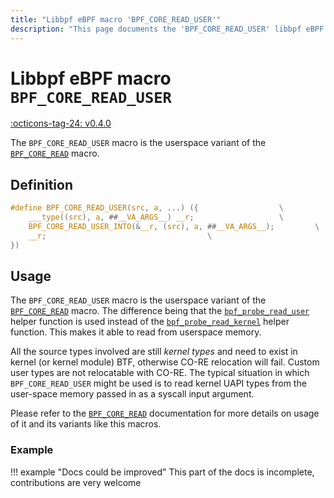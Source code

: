 ```yaml
---
title: "Libbpf eBPF macro 'BPF_CORE_READ_USER'"
description: "This page documents the 'BPF_CORE_READ_USER' libbpf eBPF macro, including its definition, usage, and examples."
---
```

# Libbpf eBPF macro `BPF_CORE_READ_USER`

[:octicons-tag-24: v0.4.0](https://github.com/libbpf/libbpf/releases/tag/v0.4.0)

The `BPF_CORE_READ_USER` macro is the userspace variant of the [`BPF_CORE_READ`](BPF_CORE_READ.md) macro.

## Definition

```c
#define BPF_CORE_READ_USER(src, a, ...) ({				    \
	___type((src), a, ##__VA_ARGS__) __r;				    \
	BPF_CORE_READ_USER_INTO(&__r, (src), a, ##__VA_ARGS__);		    \
	__r;								    \
})
```

## Usage

The `BPF_CORE_READ_USER` macro is the userspace variant of the [`BPF_CORE_READ`](BPF_CORE_READ.md) macro. The difference being that the [`bpf_probe_read_user`](../../../linux/helper-function/bpf_probe_read_user.md) helper function is used instead of the [`bpf_probe_read_kernel`](../../../linux/helper-function/bpf_probe_read_kernel.md) helper function. This makes it able to read from userspace memory.

All the source types involved are still *kernel types* and need to exist in kernel (or kernel module) BTF, otherwise CO-RE relocation will fail. Custom user types are not relocatable with CO-RE. The typical situation in which `BPF_CORE_READ_USER` might be used is to read kernel UAPI types from the user-space memory passed in as a syscall input argument.

Please refer to the [`BPF_CORE_READ`](BPF_CORE_READ.md) documentation for more details on usage of it and its variants like this macros.

### Example

!!! example "Docs could be improved"
    This part of the docs is incomplete, contributions are very welcome
